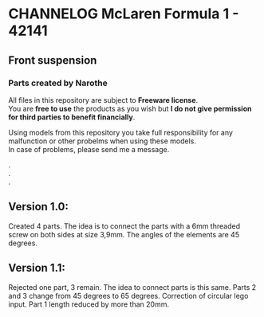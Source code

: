 # CHANNELOG McLaren Formula 1 - 42141 
## Front suspension
### Parts created by Narothe

All files in this repository are subject to **Freeware license**.<br>
You are **free to use** the products as you wish but **I do not give permission for third parties to benefit financially**.<br>

Using models from this repository you take full responsibility for any malfunction or other probelms when using these models.<br>
In case of problems, please send me a message.

.<br>
.<br>
.<br>

## Version 1.0:
Created 4 parts. The idea is to connect the parts with a 6mm threaded screw on both sides at size 3,9mm. The angles of the elements are 45 degrees.

## Version 1.1:
Rejected one part, 3 remain. The idea to connect parts is this same. Parts 2 and 3 change from 45 degrees to 65 degrees. Correction of circular lego input. Part 1 length reduced by more than 20mm.